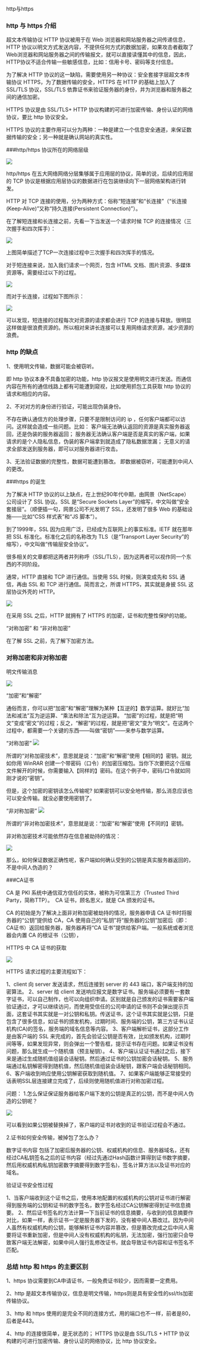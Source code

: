 http与https

### http 与 https 介绍

 超文本传输协议 HTTP 协议被用于在 Web 浏览器和网站服务器之间传递信息，HTTP 协议以明文方式发送内容，不提供任何方式的数据加密，如果攻击者截取了Web浏览器和网站服务器之间的传输报文，就可以直接读懂其中的信息，因此，HTTP协议不适合传输一些敏感信息，比如：信用卡号、密码等支付信息。

 为了解决 HTTP 协议的这一缺陷，需要使用另一种协议：安全套接字层超文本传输协议 HTTPS，为了数据传输的安全，HTTPS 在 HTTP 的基础上加入了 SSL/TLS 协议，SSL/TLS 依靠证书来验证服务器的身份，并为浏览器和服务器之间的通信加密。

 HTTPS 协议是由 SSL/TLS+ HTTP 协议构建的可进行加密传输、身份认证的网络协议，要比 http 协议安全。

 HTTPS 协议的主要作用可以分为两种：一种是建立一个信息安全通道，来保证数据传输的安全；另一种就是确认网站的真实性。


###http/https 协议所在的网络层级

![](https://github.com/harusty/image/blob/master/net/fiveceng.png)

http/https 在五大网络网络分层集够属于应用层的协议，简单的说，后续的应用层的 TCP 协议是根据应用层协议的数据进行在包装继续向下一层网络架构进行转发。

HTTP 对 TCP 连接的使用，分为两种方式：俗称“短连接”和“长连接”（“长连接(Keep-Alive)”又称“持久连接(Persistent Connection)”）。

在了解短连接和长连接之前，先看一下当发送一个请求时候 TCP 的连接情况（三次握手和四次挥手）：

![](https://github.com/harusty/image/blob/master/net/connect_bye.png)

上图简单描述了TCP一次连接过程中三次握手和四次挥手的情况。

对于短连接来说，加入我们请求一个网页，包含 HTML 文档、图片资源、多媒体资源等。需要经过以下的过程。

![](https://github.com/harusty/image/blob/master/net/duanlianjie_req.png)

而对于长连接，过程如下图所示：

![](https://github.com/harusty/image/blob/master/net/changlianjie_req.png)

可以发现，短连接的过程每次对资源的请求都会进行 TCP 的连接与释放。很明显这样做是很浪费资源的。所以相对来讲长连接可以复用网络请求资源，减少资源的浪费。


### http 的缺点

1、使用明文传输，数据可能会被窃听。

  即 http 协议本身不具备加密的功能，http 协议报文是使用明文进行发送。而通信内容在所有的通信线路上都有可能遭到窥视，比如使用抓包工具获取 http 	协议的请求和相应的内容。

2、不对对方的身份进行验证，可能出现伪装身份。
  
  不存在确认通信方的处理步骤，只要不是限制访问的 ip ，任何客户端都可以访问。这样就会造成一些问题。比如：
  客户端无法确认返回的资源是真实服务器返回，还是伪装的服务器返回；
  服务器无法确认客户端是否是真实的客户端，如果请求的是个人隐私信息，伪装的客户端拿到就造成了隐私数据泄漏；
  无意义的请求全部发送到服务器，即可以对服务器进行攻击。
  
3、无法验证数据的完整性，数据可能遭到篡改。
  即数据被窃听，可能遭到中间人的更改。


###https 的诞生

为了解决 HTTP 协议的以上缺点，在上世纪90年代中期，由网景（NetScape）公司设计了 SSL 协议。SSL 是“Secure Sockets Layer”的缩写，中文叫做“安全套接层”。（顺便插一句，网景公司不光发明了 SSL，还发明了很多 Web 的基础设施——比如“CSS 样式表”和“JS 脚本”）。

到了1999年，SSL 因为应用广泛，已经成为互联网上的事实标准。IETF 就在那年把 SSL 标准化。标准化之后的名称改为 TLS（是“Transport Layer Security”的缩写），中文叫做“传输层安全协议”。

很多相关的文章都把这两者并列称呼（SSL/TLS），因为这两者可以视作同一个东西的不同阶段。

通常，HTTP 直接和 TCP 进行通信。当使用 SSL 时候，则演变成先和 SSL 通信，再由 SSL 和 TCP 进行通信。简而言之，所谓 HTTPS，其实就是身披 SSL 这层协议外壳的 HTTP。

![](https://github.com/harusty/image/blob/master/net/ssl_tls.png)

在采用 SSL 之后，HTTP 就拥有了 HTTPS 的加密，证书和完整性保护的功能。



“对称加密” 和 “非对称加密”

在了解 SSL 之前，先了解下加密方法。

### 对称加密和非对称加密

明文传输消息

![](https://github.com/harusty/image/blob/master/net/mingwen.png)

“加密”和“解密”

通俗而言，你可以把“加密”和“解密”理解为某种【互逆的】数学运算。就好比“加法和减法”互为逆运算、“乘法和除法”互为逆运算。
“加密”的过程，就是把“明文”变成“密文”的过程；反之，“解密”的过程，就是把“密文”变为“明文”。在这两个过程中，都需要一个关键的东西——叫做“密钥”——来参与数学运算。

“对称加密”
![](https://github.com/harusty/image/blob/master/net/duicheng.png)

所谓的“对称加密技术”，意思就是说：“加密”和“解密”使用【相同的】密钥。就比如你用 WinRAR 创建一个带密码（口令）的加密压缩包。当你下次要把这个压缩文件解开的时候，你需要输入【同样的】密码。在这个例子中，密码/口令就如同刚才说的“密钥”。


但是，这个加密的密钥该怎么传输呢?
如果密钥可以安全地传输，那么消息应该也可以安全传输。就没必要使用密钥了。


“非对称加密”
![](https://github.com/harusty/image/blob/master/net/feiduicheng.png)


所谓的“非对称加密技术”，意思就是说：“加密”和“解密”使用【不同的】密钥。

非对称加密技术可能依然存在信息被劫持的情况：

![](https://github.com/harusty/image/blob/master/net/jiechi.png)


那么，如何保证数据正确性呢，客户端如何确认受到的公钥是真实服务器返回的，不是中间人伪造的？

###CA证书


CA 是 PKI 系统中通信双方信任的实体，被称为可信第三方（Trusted Third Party，简称TTP）。　CA 证书，顾名思义，就是 CA 颁发的证书。

CA 的初始是为了解决上面非对称加密被劫持的情况，服务器申请 CA 证书时将服务器的“公钥”提供给 CA，CA 使用自己的“私钥”将“服务器的公钥”加密后（即：CA证书）返回给服务器，服务器再将“CA 证书”提供给客户端。一般系统或者浏览器会内置 CA 的根证书（公钥），


HTTPS 中 CA 证书的获取

![](https://github.com/harusty/image/blob/master/net/ca_trans.png)

HTTPS 请求过程的主要流程如下：

1、client 向 server 发送请求，然后连接到 server 的 443 端口，客户端支持的加密算法。
2、server 给 client 发送响应报文是数字证书。服务端必须要有一套数字证书，可以自己制作，也可以向组织申请。区别就是自己颁发的证书需要客户端验证通过，才可以继续访问，而使用受信任的公司申请的证书则不会弹出提示页面，这套证书其实就是一对公钥和私钥。传送证书，这个证书其实就是公钥，只是包含了很多信息，如证书的颁发机构，过期时间、服务端的公钥，第三方证书认证机构(CA)的签名，服务端的域名信息等内容。
3、客户端解析证书，这部分工作是由客户端的 SSL 来完成的，首先会验证公钥是否有效，比如颁发机构，过期时间等等，如果发现异常，则会弹出一个警告框，提示证书存在问题。如果证书没有问题，那么就生成一个随机值（预主秘钥）。
4、客户端认证证书通过之后，接下来是通过生成随机值组装会话秘钥。然后通过证书的公钥加密会话秘钥。
5、服务端通过私钥解密得到随机值，然后随机值组装会话秘钥，跟客户端会话秘钥相同。
6、客户端收到响应使用公钥解密获取到随机值。
7、如果客户端能够正常接受的话表明SSL层连接建立完成了，后续则使用随机值进行对称加密过程。

问题：
1.怎么保证保证服务器给客户端下发的公钥是真正的公钥，而不是中间人伪造的公钥呢？

![](https://github.com/harusty/image/blob/master/net/baozheng.png)

可以看到如果公钥被替换掉了，客户端的证书对收到的证书验证过程会不通过。

2.证书如何安全传输，被掉包了怎么办？

数字证书内容
包括了加密后服务器的公钥、权威机构的信息、服务器域名，还有经过CA私钥签名之后的证书内容（经过先通过Hash函数计算得到证书数字摘要，然后用权威机构私钥加密数字摘要得到数字签名)，签名计算方法以及证书对应的域名。

验证证书安全性过程

1、当客户端收到这个证书之后，使用本地配置的权威机构的公钥对证书进行解密得到服务端的公钥和证书的数字签名，数字签名经过CA公钥解密得到证书信息摘要。
2、然后证书签名的方法计算一下当前证书的信息摘要，与收到的信息摘要作对比，如果一样，表示证书一定是服务器下发的，没有被中间人篡改过。因为中间人虽然有权威机构的公钥，能够解析证书内容并篡改，但是篡改完成之后中间人需要将证书重新加密，但是中间人没有权威机构的私钥，无法加密，强行加密只会导致客户端无法解密，如果中间人强行乱修改证书，就会导致证书内容和证书签名不匹配。



### 总结 http 和 https 的主要区别


  1、https 协议需要到CA申请证书，一般免费证书较少，因而需要一定费用。

  2、http 是超文本传输协议，信息是明文传输，https则是具有安全性的ssl/tls加密传输协议。

  3、http 和 https 使用的是完全不同的连接方式，用的端口也不一样，前者是80，后者是443。
 
  4、http 的连接很简单，是无状态的； HTTPS 协议是由 SSL/TLS + HTTP 协议构建的可进行加密传输、身份认证的网络协议，比 http 协议安全。








  


        

       
        

       



        

       

       